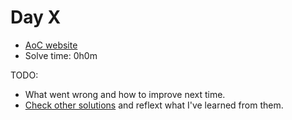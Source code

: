 # Day X
- [AoC website](https://adventofcode.com/2023/day/X)
- Solve time: 0h0m

TODO: 
- What went wrong and how to improve next time.
- [Check other solutions](https://github.com/Bogdanp/awesome-advent-of-code#c-1) and reflext what I've learned from them.